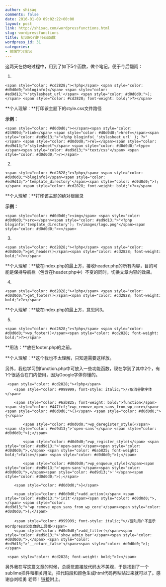```yaml
---
author: shisaq
comments: false
date: 2016-01-09 09:02:22+00:00
layout: post
link: http://shisaq.com/wordpressfunctions.html
slug: wordpressfunctions
title: 初识WordPress函数
wordpress_id: 31
categories:
- 前端学习笔记
---
```


这两天在仿站过程中，用到了如下5个函数，做个笔记，便于今后翻阅：






	
  1. 




    
    <span style="color: #cd2828;"><?php</span> <span style="color: #d0d0d0;">bloginfo(</span> <span style="color: #ed9d13;">'stylesheet_url'</span> <span style="color: #d0d0d0;">);</span> <span style="color: #cd2828; font-weight: bold;">?></span>
    







**个人理解：**打印该主题下的style.css文件路径




**示例：**







    
    <span style="color: #d0d0d0;"><</span><span style="color: #24909d;">link</span> <span style="color: #d0d0d0;">href=</span><span style="color: #ed9d13;">"<?php bloginfo( 'stylesheet_url' ); ?>"</span> <span style="color: #d0d0d0;">rel=</span><span style="color: #ed9d13;">"stylesheet"</span> <span style="color: #d0d0d0;">type=</span><span style="color: #ed9d13;">"text/css"</span> <span style="color: #d0d0d0;">/></span>
    





	
  2. 




    
    <span style="color: #cd2828;"><?php</span> <span style="color: #d0d0d0;">bloginfo(</span><span style="color: #ed9d13;">'template_directory'</span><span style="color: #d0d0d0;">);</span> <span style="color: #cd2828; font-weight: bold;">?></span>
    







**个人理解：**打印该主题的绝对根目录




**示例：**







    
    <span style="color: #d0d0d0;"><img</span> <span style="color: #d0d0d0;">src=</span><span style="color: #ed9d13;">"<?php bloginfo('template_directory'); ?>/images/logo.png"</span><span style="color: #d0d0d0;">></span>
    





	
  3. 




    
    <span style="color: #cd2828;"><?php</span> <span style="color: #d0d0d0;">get_header()</span><span style="color: #cd2828; font-weight: bold;">?></span>
    







**个人理解：**放在index.php的最上方，接收header.php的所有内容，目的可能是保持导航栏（包含在header.php中）不变的同时，切换文章内容的效果。




	
  4. 




    
    <span style="color: #cd2828;"><?php</span> <span style="color: #d0d0d0;">get_footer()</span><span style="color: #cd2828; font-weight: bold;">?></span>
    







**个人理解：**放在index.php的最上方，意思同3。




	
  5. 




    
    <span style="color: #cd2828;"><?php</span> <span style="color: #d0d0d0;">wp_footer()</span><span style="color: #cd2828; font-weight: bold;">?></span>
    







**用法：**放在footer.php的</body>之前。




**个人理解：**这个我也不太理解，只知道需要这样放。







另外，我也学习到function.php中可放入一些功能函数，现在学到了其中2个，有1个很适合在门内使用，因为Google字体你懂的。







    
     <span style="color: #cd2828;"><?php</span>
        <span style="color: #999999; font-style: italic;">//取消谷歌字体</span>
    
        <span style="color: #6ab825; font-weight: bold;">function</span> <span style="color: #447fcf;">wp_remove_open_sans_from_wp_core</span><span style="color: #d0d0d0;">()</span> <span style="color: #d0d0d0;">{</span>
    
            <span style="color: #d0d0d0;">wp_deregister_style(</span> <span style="color: #ed9d13;">'open-sans'</span> <span style="color: #d0d0d0;">);</span>
    
            <span style="color: #d0d0d0;">wp_register_style(</span> <span style="color: #ed9d13;">'open-sans'</span><span style="color: #d0d0d0;">,</span> <span style="color: #6ab825; font-weight: bold;">false</span> <span style="color: #d0d0d0;">);</span>
    
            <span style="color: #d0d0d0;">wp_enqueue_style(</span><span style="color: #ed9d13;">'open-sans'</span><span style="color: #d0d0d0;">,</span><span style="color: #ed9d13;">''</span><span style="color: #d0d0d0;">);</span>
    
        <span style="color: #d0d0d0;">}</span>
    
        <span style="color: #d0d0d0;">add_action(</span> <span style="color: #ed9d13;">'init'</span><span style="color: #d0d0d0;">,</span> <span style="color: #ed9d13;">'wp_remove_open_sans_from_wp_core'</span><span style="color: #d0d0d0;">);</span> 
    
        <span style="color: #999999; font-style: italic;">//登陆用户不显示Wordpress仪表盘的工具栏</span>
        <span style="color: #d0d0d0;">add_filter(</span><span style="color: #ed9d13;">'show_admin_bar'</span><span style="color: #d0d0d0;">,</span> <span style="color: #ed9d13;">'__return_false'</span><span style="color: #d0d0d0;">);</span>
    
     <span style="color: #cd2828; font-weight: bold;">?></span>
    







另外我在写这篇文章的时候，总感觉直接放代码太不美观，于是找到了一个sublime插件和相关用法，把代码段和颜色生成html代码再粘贴过来就可以了。感谢@刘哇勇 老师！[链接](http://www.cnblogs.com/Wayou/p/highlight_code_with_sublimetext_style.html)附上。
